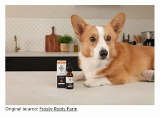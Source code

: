
![Frosty Roots Farm](https://raw.githubusercontent.com/nikole-flowers/leo-work/main/FrostyRootsFarm/FrostyRootsFarm.jpeg "Frosty Roots Farm")
Original source: [Frosty Roots Farm](https://frostyrootsfarm.com/product/pet-cbd-600mg/
)
